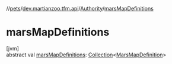 //[pets](../../../index.md)/[dev.martianzoo.tfm.api](../index.md)/[Authority](index.md)/[marsMapDefinitions](mars-map-definitions.md)

# marsMapDefinitions

[jvm]\
abstract val [marsMapDefinitions](mars-map-definitions.md): [Collection](https://kotlinlang.org/api/latest/jvm/stdlib/kotlin.collections/-collection/index.html)&lt;[MarsMapDefinition](../../dev.martianzoo.tfm.data/-mars-map-definition/index.md)&gt;
